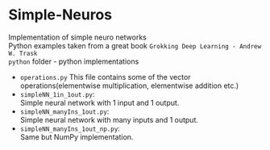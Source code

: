 # Simple-Neuros
Implementation of simple neuro networks  
Python examples taken from a great book `Grokking Deep Learning - Andrew W. Trask`  
`python` folder - python implementations
- `operations.py`
This file contains some of the vector operations(elementwise multiplication, elementwise addition etc.)
- `simpleNN_1in_1out.py`:  
Simple neural network with 1 input and 1 output.
- `simpleNN_manyIns_1out.py`:  
Simple neural network with many inputs and 1 output.
- `simpleNN_manyIns_1out_np.py`:  
Same but NumPy implementation.